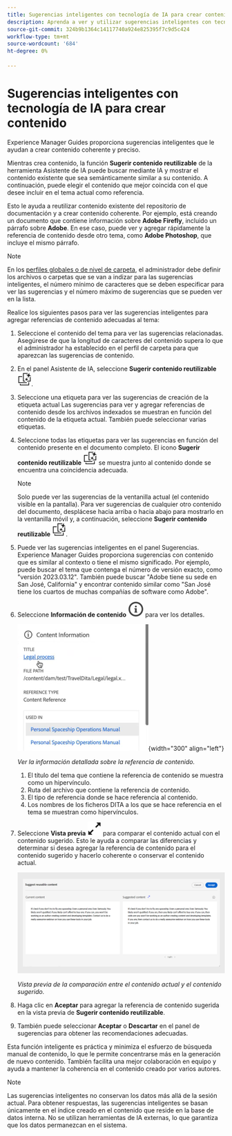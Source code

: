 ```yaml
---
title: Sugerencias inteligentes con tecnología de IA para crear contenido
description: Aprenda a ver y utilizar sugerencias inteligentes con tecnología de IA en el editor web.
source-git-commit: 324b9b1364c14117740a924e825395f7c9d5c424
workflow-type: tm+mt
source-wordcount: '684'
ht-degree: 0%

---
```


# Sugerencias inteligentes con tecnología de IA para crear contenido

Experience Manager Guides proporciona sugerencias inteligentes que le ayudan a crear contenido coherente y preciso.

Mientras crea contenido, la función **Sugerir contenido reutilizable** de la herramienta Asistente de IA puede buscar mediante IA y mostrar el contenido existente que sea semánticamente similar a su contenido. A continuación, puede elegir el contenido que mejor coincida con el que desee incluir en el tema actual como referencia.

Esto le ayuda a reutilizar contenido existente del repositorio de documentación y a crear contenido coherente. Por ejemplo, está creando un documento que contiene información sobre **Adobe Firefly**, incluido un párrafo sobre **Adobe**. En ese caso, puede ver y agregar rápidamente la referencia de contenido desde otro tema, como **Adobe Photoshop**, que incluye el mismo párrafo.
>[!NOTE]
>
> En los [perfiles globales o de nivel de carpeta](/help/product-guide/cs-install-guide/conf-folder-level.md#conf-ai-smart-suggestions), el administrador debe definir los archivos o carpetas que se van a indizar para las sugerencias inteligentes, el número mínimo de caracteres que se deben especificar para ver las sugerencias y el número máximo de sugerencias que se pueden ver en la lista.

Realice los siguientes pasos para ver las sugerencias inteligentes para agregar referencias de contenido adecuadas al tema:


1. Seleccione el contenido del tema para ver las sugerencias relacionadas. Asegúrese de que la longitud de caracteres del contenido supera lo que el administrador ha establecido en el perfil de carpeta para que aparezcan las sugerencias de contenido.
1. En el panel Asistente de IA, seleccione **Sugerir contenido reutilizable** ![icono de sugerencia de contenido reutilizable ](./images/ai-suggest-reusable-content-icon.svg).

1. Seleccione una etiqueta para ver las sugerencias de creación de la etiqueta actual  Las sugerencias para ver y agregar referencias de contenido desde los archivos indexados se muestran en función del contenido de la etiqueta actual. También puede seleccionar varias etiquetas.


1. Seleccione todas las etiquetas para ver las sugerencias en función del contenido presente en el documento completo.  El icono **Sugerir contenido reutilizable** ![ai sugerir contenido reutilizable ](./images/ai-suggest-reusable-content-icon.svg) se muestra junto al contenido donde se encuentra una coincidencia adecuada.



   >[!NOTE]
   >
   > Solo puede ver las sugerencias de la ventanilla actual (el contenido visible en la pantalla). Para ver sugerencias de cualquier otro contenido del documento, desplácese hacia arriba o hacia abajo para mostrarlo en la ventanilla móvil y, a continuación, seleccione **Sugerir contenido reutilizable** ![ai sugerir icono de contenido reutilizable ](./images/ai-suggest-reusable-content-icon.svg).


1. Puede ver las sugerencias inteligentes en el panel Sugerencias.  Experience Manager Guides proporciona sugerencias con contenido que es similar al contexto o tiene el mismo significado. Por ejemplo, puede buscar el tema que contenga el número de versión exacto, como &quot;versión 2023.03.12&quot;. También puede buscar &quot;Adobe tiene su sede en San José, California&quot; y encontrar contenido similar como &quot;San José tiene los cuartos de muchas compañías de software como Adobe&quot;.
1. Seleccione **Información de contenido** ![Información de contenido](images/smart-suggestions-content-info-icon.svg) para ver los detalles.

   ![Panel de información de contenido](images/smart-suggestions-content-information.png){width="300" align="left"}

   *Ver la información detallada sobre la referencia de contenido.*

   1. El título del tema que contiene la referencia de contenido se muestra como un hipervínculo.
   1. Ruta del archivo que contiene la referencia de contenido.
   1. El tipo de referencia donde se hace referencia al contenido.
   1. Los nombres de los ficheros DITA a los que se hace referencia en el tema se muestran como hipervínculos.
1. Seleccione **Vista previa** ![icono de vista previa](./images/expand-icon.svg) para comparar el contenido actual con el contenido sugerido. Esto le ayuda a comparar las diferencias y determinar si desea agregar la referencia de contenido para el contenido sugerido y hacerlo coherente o conservar el contenido actual.

   ![Sugerir vista previa de contenido reutilizable](images/ai-assistant-suggest-reusable-content.png)

   *Vista previa de la comparación entre el contenido actual y el contenido sugerido.*

1. Haga clic en **Aceptar** para agregar la referencia de contenido sugerida en la vista previa de **Sugerir contenido reutilizable**.
1. También puede seleccionar **Aceptar** o **Descartar** en el panel de sugerencias para obtener las recomendaciones adecuadas.


Esta función inteligente es práctica y minimiza el esfuerzo de búsqueda manual de contenido, lo que le permite concentrarse más en la generación de nuevo contenido. También facilita una mejor colaboración en equipo y ayuda a mantener la coherencia en el contenido creado por varios autores.

>[!NOTE]
>
>Las sugerencias inteligentes no conservan los datos más allá de la sesión actual. Para obtener respuestas, las sugerencias inteligentes se basan únicamente en el índice creado en el contenido que reside en la base de datos interna. No se utilizan herramientas de IA externas, lo que garantiza que los datos permanezcan en el sistema.
